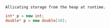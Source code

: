 ```ad-important
Allicating storage from the heap at runtime.
```


```cpp
int* p = new int;
double* p = new double[10];
```